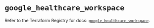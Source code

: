 # `google_healthcare_workspace`

Refer to the Terraform Registry for docs: [`google_healthcare_workspace`](https://registry.terraform.io/providers/hashicorp/google/6.36.1/docs/resources/healthcare_workspace).
